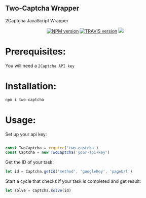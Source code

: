 Two-Captcha Wrapper
---
 2Captcha JavaScript Wrapper



<p align="center">
  <a href="https://www.npmjs.com/package/two-captcha"><img alt="NPM version" src="https://badge.fury.io/js/two-captcha.svg"></a>
  <a href="https://travis-ci.com/uigormarshall/two-captcha"><img alt="TRAVIS version" src="https://travis-ci.com/uigormarshall/two-captcha.svg?branch=master"></a> 
 <a href="https://codeclimate.com/github/uigormarshall/two-captcha/maintainability"><img src="https://api.codeclimate.com/v1/badges/23fa2e3e453684a27d29/maintainability" /></a>
</p>

# Prerequisites:
You will need a `2Captcha API key` 

# Installation:
```js
npm i two-captcha
```
# Usage:
Set up your api key:
```js

const TwoCaptcha = require('two-captcha')
const Captcha = new TwoCaptcha('your-api-key')

```
Get the ID of your task:


```js
let id = Captcha.getId('method', 'googleKey', 'pageUrl')
```
Start a cycle that checks if your task is completed and get result:
```js
let solve = Captcha.solve(id)
```
